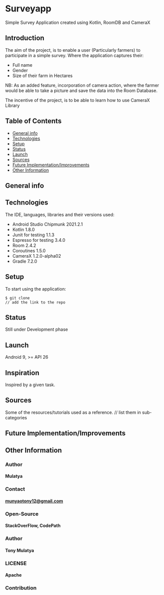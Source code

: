# Surveyapp

Simple Survey Application created using Kotlin, RoomDB and CameraX

## Introduction 

The aim of the project, is to enable a user (Particularly farmers) to participate in a simple survey.
Where the application captures their:

* Full name
* Gender
* Size of their farm in Hectares

NB: As an added feature, incorporation of camera action, where the farmer would be able to take a picture and save the data into the Room Database.

The incentive of the project, is to be able to learn how to use CameraX Library

## Table of Contents
* [General info](#general-info)
* [Technologies](#technologies)
* [Setup](#setup)
* [Status](#status)
* [Launch](#launch)
* [Sources](#sources)
* [Future Implementation/Improvements](#future-implementationimprovements)
* [Other Information](#other-information)



## General info


## Technologies 
The IDE, languages, libraries and their versions used:
  * Android Studio Chipmunk 2021.2.1
  * Kotlin 1.8.0
  * Junit for testing 1.1.3
  * Espresso for testing 3.4.0
  * Room 2.4.2
  * Coroutines 1.5.0
  * CameraX 1.2.0-alpha02
  * Gradle 7.2.0


## Setup
To start using the application:
````
$ git clone 
// add the link to the repo
````
## Status
Still under Development phase

## Launch

Android 9, >= API 26  

## Inspiration
Inspired by a given task.

## Sources
 Some of the resources/tutorials used as a reference.
// list them in sub-categories

## Future Implementation/Improvements


## Other Information

### Author 
#### Mulatya
### Contact 
#### munyaotony12@gmail.com
### Open-Source 
#### StackOverFlow, CodePath
### Author 
#### Tony Mulatya
### LICENSE 
#### Apache
### Contribution 
    
    
         




